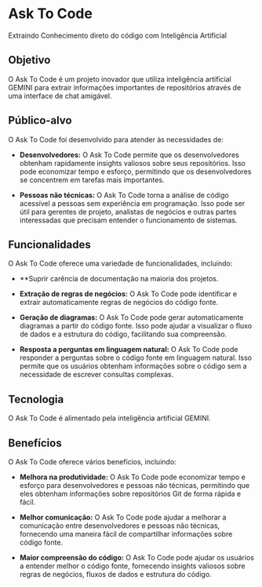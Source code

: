 # Ask To Code
Extraindo Conhecimento direto do código com Inteligência Artificial

## Objetivo

O Ask To Code é um projeto inovador que utiliza inteligência artificial GEMINI para extrair informações importantes de repositórios através de uma interface de chat amigável.

## Público-alvo

O Ask To Code foi desenvolvido para atender às necessidades de:

- **Desenvolvedores:** O Ask To Code permite que os desenvolvedores obtenham rapidamente insights valiosos sobre seus repositórios. Isso pode economizar tempo e esforço, permitindo que os desenvolvedores se concentrem em tarefas mais importantes.
  
- **Pessoas não técnicas:** O Ask To Code torna a análise de código acessível a pessoas sem experiência em programação. Isso pode ser útil para gerentes de projeto, analistas de negócios e outras partes interessadas que precisam entender o funcionamento de sistemas.

## Funcionalidades

O Ask To Code oferece uma variedade de funcionalidades, incluindo:

- **Suprir carência de documentação na maioria dos projetos.

- **Extração de regras de negócios:** O Ask To Code pode identificar e extrair automaticamente regras de negócios do código fonte. 
  
- **Geração de diagramas:** O Ask To Code pode gerar automaticamente diagramas a partir do código fonte. Isso pode ajudar a visualizar o fluxo de dados e a estrutura do código, facilitando sua compreensão.
  
- **Resposta a perguntas em linguagem natural:** O Ask To Code pode responder a perguntas sobre o código fonte em linguagem natural. Isso permite que os usuários obtenham informações sobre o código sem a necessidade de escrever consultas complexas.

## Tecnologia

O Ask To Code é alimentado pela inteligência artificial GEMINI.

## Benefícios

O Ask To Code oferece vários benefícios, incluindo:

- **Melhora na produtividade:** O Ask To Code pode economizar tempo e esforço para desenvolvedores e pessoas não técnicas, permitindo que eles obtenham informações sobre repositórios Git de forma rápida e fácil.
  
- **Melhor comunicação:** O Ask To Code pode ajudar a melhorar a comunicação entre desenvolvedores e pessoas não técnicas, fornecendo uma maneira fácil de compartilhar informações sobre código fonte.
  
- **Maior compreensão do código:** O Ask To Code pode ajudar os usuários a entender melhor o código fonte, fornecendo insights valiosos sobre regras de negócios, fluxos de dados e estrutura do código.


